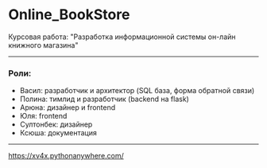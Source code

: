 # Online_BookStore
Курсовая работа: "Разработка информационной системы он-лайн книжного магазина"

---
### Роли:

* Васил: разработчик и архитектор (SQL база, форма обратной связи)
* Полина: тимлид и разработчик (backend на flask)
* Арюна: дизайнер и frontend
* Юля: frontend
* Султонбек: дизайнер
* Ксюша: документация
---
https://xv4x.pythonanywhere.com/


